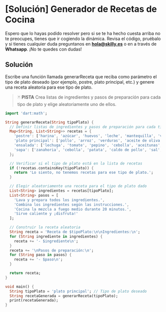 #  [Solución] Generador de Recetas de Cocina

Espero que lo hayas podido resolver pero si se te ha hecho cuesta arriba no te preocupes, tienes que ir cogiendo la dinámica. Revisa el código, pruébalo y si tienes cualquier duda preguntanos en **hola@skilly.es** o en a través de **Whatsapp**.
¡No te quedes con dudas!

## Solución

Escribe una función llamada generarReceta que reciba como parámetro el tipo de plato deseado (por ejemplo, postre, plato principal, etc.) y genere una receta aleatoria para ese tipo de plato.

> :black_joker: **PISTA**
> Crea listas de ingredientes y pasos de preparación para cada tipo de plato y elige aleatoriamente uno de ellos.

~~~dart
import 'dart:math';

String generarReceta(String tipoPlato) {
  // Definir listas de ingredientes y pasos de preparación para cada tipo de plato
  Map<String, List<String>> recetas = {
    'postre': ['harina', 'azúcar', 'huevos', 'leche', 'mantequilla', 'vainilla', 'levadura'],
    'plato principal': ['pollo', 'arroz', 'verduras', 'aceite de oliva', 'sal', 'pimienta'],
    'ensalada': ['lechuga', 'tomate', 'pepino', 'cebolla', 'aceitunas', 'vinagre', 'aceite'],
    'sopa': ['zanahoria', 'cebolla', 'patata', 'caldo de pollo', 'sal', 'pimienta', 'perejil']
  };

  // Verificar si el tipo de plato está en la lista de recetas
  if (!recetas.containsKey(tipoPlato)) {
    return 'Lo siento, no tenemos recetas para ese tipo de plato.';
  }

  // Elegir aleatoriamente una receta para el tipo de plato dado
  List<String> ingredientes = recetas[tipoPlato];
  List<String> pasos = [
    'Lava y prepara todos los ingredientes.',
    'Combina los ingredientes según las instrucciones.',
    'Cocina la mezcla a fuego medio durante 20 minutos.',
    'Sirve caliente y ¡disfruta!'
  ];

  // Construir la receta aleatoria
  String receta = 'Receta de $tipoPlato:\n\nIngredientes:\n';
  for (String ingrediente in ingredientes) {
    receta += '- $ingrediente\n';
  }
  receta += '\nPasos de preparación:\n';
  for (String paso in pasos) {
    receta += '- $paso\n';
  }

  return receta;
}

void main() {
  String tipoPlato = 'plato principal'; // Tipo de plato deseado
  String recetaGenerada = generarReceta(tipoPlato);
  print(recetaGenerada);
}
~~~
